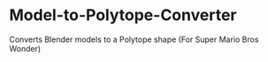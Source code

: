 # Model-to-Polytope-Converter
Converts Blender models to a Polytope shape (For Super Mario Bros Wonder)
